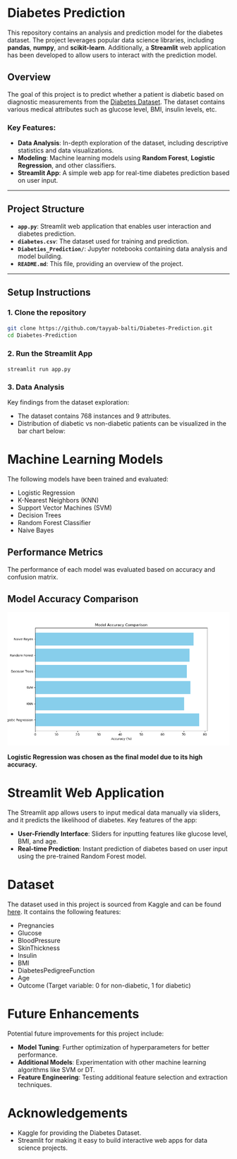 # Diabetes Prediction

This repository contains an analysis and prediction model for the diabetes dataset. The project leverages popular data science libraries, including **pandas**, **numpy**, and **scikit-learn**. Additionally, a **Streamlit** web application has been developed to allow users to interact with the prediction model.

## Overview

The goal of this project is to predict whether a patient is diabetic based on diagnostic measurements from the [Diabetes Dataset](https://www.kaggle.com/datasets/mathchi/diabetes-data-set). The dataset contains various medical attributes such as glucose level, BMI, insulin levels, etc.

### Key Features:

- **Data Analysis**: In-depth exploration of the dataset, including descriptive statistics and data visualizations.
- **Modeling**: Machine learning models using **Random Forest**, **Logistic Regression**, and other classifiers.
- **Streamlit App**: A simple web app for real-time diabetes prediction based on user input.

---

## Project Structure

- **`app.py`**: Streamlit web application that enables user interaction and diabetes prediction.
- **`diabetes.csv`**: The dataset used for training and prediction.
- **`Diabeties_Prediction/`**: Jupyter notebooks containing data analysis and model building.
- **`README.md`**: This file, providing an overview of the project.

---

## Setup Instructions

### 1. Clone the repository

```bash
git clone https://github.com/tayyab-balti/Diabetes-Prediction.git
cd Diabetes-Prediction
```

### 2. Run the Streamlit App

```
streamlit run app.py
```

### 3. Data Analysis

Key findings from the dataset exploration:

- The dataset contains 768 instances and 9 attributes.
- Distribution of diabetic vs non-diabetic patients can be visualized in the bar chart below:

# Machine Learning Models

The following models have been trained and evaluated:

- Logistic Regression
- K-Nearest Neighbors (KNN)
- Support Vector Machines (SVM)
- Decision Trees
- Random Forest Classifier
- Naive Bayes

## Performance Metrics

The performance of each model was evaluated based on accuracy and confusion matrix.

## Model Accuracy Comparison

![Model Accuracy Comparison](./images/model_accuracy.png)

**Logistic Regression was chosen as the final model due to its high accuracy.**

# Streamlit Web Application

The Streamlit app allows users to input medical data manually via sliders, and it predicts the likelihood of diabetes. Key features of the app:

- **User-Friendly Interface**: Sliders for inputting features like glucose level, BMI, and age.
- **Real-time Prediction**: Instant prediction of diabetes based on user input using the pre-trained Random Forest model.

# Dataset

The dataset used in this project is sourced from Kaggle and can be found [here](https://www.kaggle.com/datasets/mathchi/diabetes-data-set). It contains the following features:

- Pregnancies
- Glucose
- BloodPressure
- SkinThickness
- Insulin
- BMI
- DiabetesPedigreeFunction
- Age
- Outcome (Target variable: 0 for non-diabetic, 1 for diabetic)

# Future Enhancements

Potential future improvements for this project include:

- **Model Tuning**: Further optimization of hyperparameters for better performance.
- **Additional Models**: Experimentation with other machine learning algorithms like SVM or DT.
- **Feature Engineering**: Testing additional feature selection and extraction techniques.

# Acknowledgements

- Kaggle for providing the Diabetes Dataset.
- Streamlit for making it easy to build interactive web apps for data science projects.
